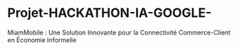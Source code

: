 # Projet-HACKATHON-IA-GOOGLE-
MiamMobile : Une Solution Innovante pour la Connectivité Commerce-Client en Économie Informelle
